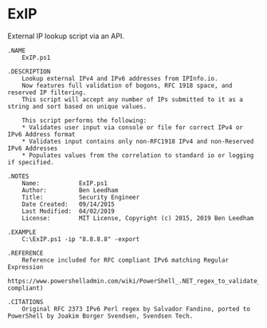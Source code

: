 # ExIP
External IP lookup script via an API.

    .NAME
        ExIP.ps1

    .DESCRIPTION
        Lookup external IPv4 and IPv6 addresses from IPInfo.io.
        Now features full validation of bogons, RFC 1918 space, and reserved IP filtering.
        This script will accept any number of IPs submitted to it as a string and sort based on unique values.

        This script performs the following:
        * Validates user input via console or file for correct IPv4 or IPv6 Address format
        * Validates input contains only non-RFC1918 IPv4 and non-Reserved IPv6 Addresses
        * Populates values from the correlation to standard io or logging if specified.

    .NOTES
        Name:           ExIP.ps1
        Author:         Ben Leedham
        Title:          Security Engineer
        Date Created:   09/14/2015
        Last Modified:  04/02/2019
        License:        MIT License, Copyright (c) 2015, 2019 Ben Leedham

    .EXAMPLE
        C:\ExIP.ps1 -ip "8.8.8.8" -export

    .REFERENCE
        Reference included for RFC compliant IPv6 matching Regular Expression
        https://www.powershelladmin.com/wiki/PowerShell_.NET_regex_to_validate_IPv6_address_(RFC-compliant)
	
    .CITATIONS
        Original RFC 2373 IPv6 Perl regex by Salvador Fandino, ported to PowerShell by Joakim Borger Svendsen, Svendsen Tech.
